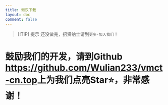 ```yaml
---
title: 懒汉下载
layout: doc
comment: false
---
```


> [!TIP] 提示
> 还没做完，招贤纳士请到`更多-加入我们`！

# 鼓励我们的开发，请到Github <https://github.com/Wulian233/vmct-cn.top>上为我们点亮Star⭐，非常感谢！

<DownloadLinks :methods="[
  { id: 'vm', text: '返回我们的主页', icon: '/imgs/logo/logo_64.png', link: '/' }
]" />